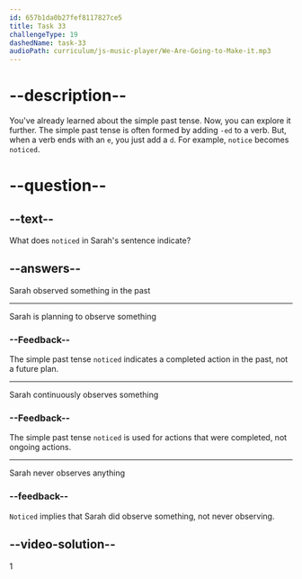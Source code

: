 ```yaml
---
id: 657b1da0b27fef8117827ce5
title: Task 33
challengeType: 19
dashedName: task-33
audioPath: curriculum/js-music-player/We-Are-Going-to-Make-it.mp3
---
```


<!--
AUDIO REFERENCE:
Sarah: Hey, how's it going? I noticed you're relatively new here. What's your background in tech?
-->

# --description--

You've already learned about the simple past tense. Now, you can explore it further. The simple past tense is often formed by adding `-ed` to a verb. But, when a verb ends with an `e`, you just add a `d`. For example, `notice` becomes `noticed`.

# --question--

## --text--

What does `noticed` in Sarah's sentence indicate?

## --answers--

Sarah observed something in the past

---

Sarah is planning to observe something

### --Feedback--

The simple past tense `noticed` indicates a completed action in the past, not a future plan.

---

Sarah continuously observes something

### --Feedback--

The simple past tense `noticed` is used for actions that were completed, not ongoing actions.

---

Sarah never observes anything

### --feedback--

`Noticed` implies that Sarah did observe something, not never observing.

## --video-solution--

1
